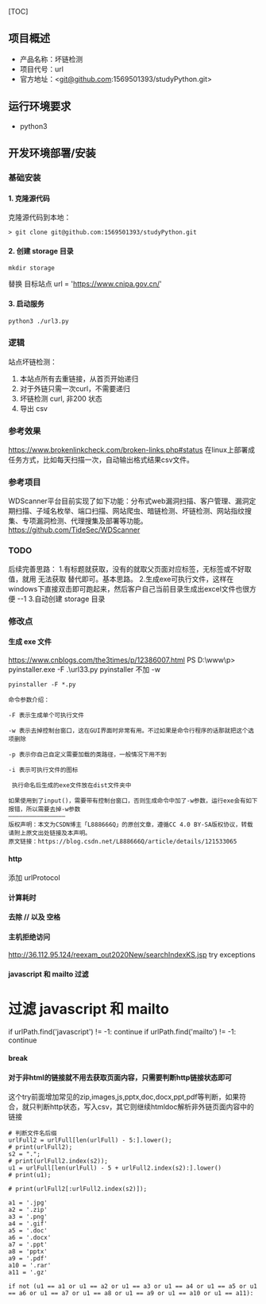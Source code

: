 [TOC]

## 项目概述

* 产品名称：坏链检测
* 项目代号：url
* 官方地址：<git@github.com:1569501393/studyPython.git>

## 运行环境要求

* python3

## 开发环境部署/安装

### 基础安装

#### 1. 克隆源代码

克隆源代码到本地：

	> git clone git@github.com:1569501393/studyPython.git

#### 2. 创建 storage 目录

```
mkdir storage
```

替换 目标站点
url = 'https://www.cnipa.gov.cn/'

#### 3. 启动服务

```bash
python3 ./url3.py 
```

### 逻辑
站点坏链检测：
1. 本站点所有去重链接，从首页开始递归
2. 对于外链只需一次curl，不需要递归
3. 坏链检测 curl, 非200 状态
4. 导出 csv

### 参考效果
<https://www.brokenlinkcheck.com/broken-links.php#status>
在linux上部署成任务方式，比如每天扫描一次，自动输出格式结果csv文件。

### 参考项目
WDScanner平台目前实现了如下功能：分布式web漏洞扫描、客户管理、漏洞定期扫描、子域名枚举、端口扫描、网站爬虫、暗链检测、坏链检测、网站指纹搜集、专项漏洞检测、代理搜集及部署等功能。
<https://github.com/TideSec/WDScanner>

### TODO
后续完善思路：
1.有标题就获取，没有的就取父页面对应标签，无标签或不好取值，就用  无法获取 替代即可。基本思路。
2.生成exe可执行文件，这样在windows下直接双击即可跑起来，然后客户自己当前目录生成出excel文件也很方便  --1
3.自动创建 storage 目录
### 修改点
#### 生成 exe 文件
https://www.cnblogs.com/the3times/p/12386007.html
PS D:\www\p> pyinstaller.exe -F  .\url33.py
pyinstaller 不加 -w
```
pyinstaller -F *.py

命令参数介绍：

-F 表示生成单个可执行文件

-w 表示去掉控制台窗口，这在GUI界面时非常有用。不过如果是命令行程序的话那就把这个选项删除

-p 表示你自己自定义需要加载的类路径，一般情况下用不到

-i 表示可执行文件的图标

 执行命名后生成的exe文件放在dist文件夹中

如果使用到了input()，需要带有控制台窗口，否则生成命令中加了-w参数，运行exe会有如下报错，所以需要去掉-w参数
————————————————
版权声明：本文为CSDN博主「L888666Q」的原创文章，遵循CC 4.0 BY-SA版权协议，转载请附上原文出处链接及本声明。
原文链接：https://blog.csdn.net/L888666Q/article/details/121533065

```

#### http
添加 urlProtocol

#### 计算耗时

#### 去除 // 以及 空格

#### 主机拒绝访问
http://36.112.95.124/reexam_out2020New/searchIndexKS.jsp
try 
exceptions


#### javascript 和 mailto 过滤
# 过滤 javascript 和 mailto
if urlPath.find('javascript') != -1:
	continue
if urlPath.find('mailto') != -1:
	continue


#### break

#### 对于非html的链接就不用去获取页面内容，只需要判断http链接状态即可
这个try前面增加常见的zip,images,js,pptx,doc,docx,ppt,pdf等判断，如果符合，就只判断http状态，写入csv，其它则继续htmldoc解析非外链页面内容中的链接
```
# 判断文件名后缀
urlFull2 = urlFull[len(urlFull) - 5:].lower();
# print(urlFull2);
s2 = ".";
# print(urlFull2.index(s2));
u1 = urlFull[len(urlFull) - 5 + urlFull2.index(s2):].lower()
# print(u1);

# print(urlFull2[:urlFull2.index(s2)]);

a1 = '.jpg'
a2 = '.zip'
a3 = '.png'
a4 = '.gif'
a5 = '.doc'
a6 = '.docx'
a7 = '.ppt'
a8 = 'pptx'
a9 = '.pdf'
a10 = '.rar'
a11 = '.gz'

if not (u1 == a1 or u1 == a2 or u1 == a3 or u1 == a4 or u1 == a5 or u1 == a6 or u1 == a7 or u1 == a8 or u1 == a9 or u1 == a10 or u1 == a11):
```
